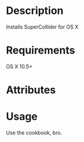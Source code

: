 Description
===========
Installs SuperCollider for OS X

Requirements
============
OS X 10.5+

Attributes
==========

Usage
=====
Use the cookbook, bro.
